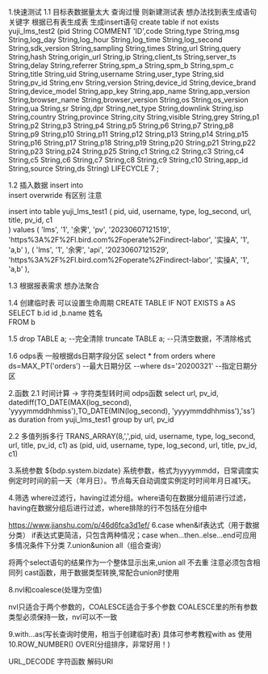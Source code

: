 1.快速测试
1.1 目标表数据量太大 查询过慢 则新建测试表  想办法找到表生成语句
关键字 根据已有表生成表  生成insert语句
create table if not exists yuji_lms_test2 
 (pid String COMMENT 'ID',code String,type String,msg String,log_day String,log_hour String,log_time String,log_second String,sdk_version String,sampling String,times String,url String,query String,hash String,origin_url String,ip String,client_ts String,server_ts String,delay String,referrer String,spm_a String,spm_b String,spm_c String,title String,uid String,username String,user_type String,sid String,pv_id String,env String,version String,device_id String,device_brand String,device_model String,app_key String,app_name String,app_version String,browser_name String,browser_version String,os String,os_version String,ua String,sr String,dpr String,net_type String,downlink String,isp String,country String,province String,city String,visible String,grey String,p1 String,p2 String,p3 String,p4 String,p5 String,p6 String,p7 String,p8 String,p9 String,p10 String,p11 String,p12 String,p13 String,p14 String,p15 String,p16 String,p17 String,p18 String,p19 String,p20 String,p21 String,p22 String,p23 String,p24 String,p25 String,c1 String,c2 String,c3 String,c4 String,c5 String,c6 String,c7 String,c8 String,c9 String,c10 String,app_id String,source String,ds String) LIFECYCLE 7 ;

1.2 插入数据
insert into  
insert overwride 有区别 注意 

insert into table yuji_lms_test1 (
    pid, uid, username, type, log_second, url, title, pv_id, c1  
) values 
(
    'lms', '1', '余霁',  'pv', '20230607121519', 'https%3A%2F%2Fl.bird.com%2Foperate%2Findirect-labor', '实操A', '1', 'a,b'
),
(
      'lms', '1', '余霁', 'api', '20230607121529', 'https%3A%2F%2Fl.bird.com%2Foperate%2Findirect-labor', '实操A', '1', 'a,b'
),

1.3 根据报表需求 想办法聚合

1.4
创建临时表  可以设置生命周期
CREATE TABLE IF NOT EXISTS a  AS 
SELECT b.id id
        ,b.name 姓名  
FROM b

1.5
drop TABLE a;  --完全清除
truncate TABLE a;  --只清空数据，不清除格式

1.6
odps表 一般根据ds日期字段分区
select *
from orders
where ds=MAX_PT('orders')   --最大日期分区
--where ds='20200321'  --指定日期分区

2.函数
2.1
时间计算 -> 字符类型转时间  odps函数
select url, pv_id, datediff(TO_DATE(MAX(log_second), 'yyyymmddhhmiss'),TO_DATE(MIN(log_second), 'yyyymmddhhmiss'),'ss') as duration from yuji_lms_test1 group by url, pv_id


2.2
多值列拆多行
TRANS_ARRAY(8,',',pid, uid, username, type, log_second, url, title, pv_id, c1) as (pid, uid, username, type, log_second, url, title, pv_id, c1)
 

3.系统参数
${bdp.system.bizdate}
系统参数，格式为yyyymmdd，日常调度实例定时时间的前一天（年月日）。节点每天自动调度实例定时时间年月日减1天。


4.筛选
where过滤行，having过滤分组。where语句在数据分组前进行过滤，having在数据分组后进行过滤，where排除的行不包括在分组中



https://www.jianshu.com/p/46d6fca3d1ef/
6.case when&if表达式（用于数据分类）
if表达式更简洁，只包含两种情况；case when...then..else...end可应用多情况条件下分类
7.union&union all（组合查询）

将两个select语句的结果作为一个整体显示出来,union all 不去重
注意必须包含相同列
cast函数，用于数据类型转换,常配合union时使用

8.nvl和coalesce(处理为空值)

nvl只适合于两个参数的，COALESCE适合于多个参数
COALESCE里的所有参数类型必须保持一致，nvl可以不一致

9.with...as(写长查询时使用，相当于创建临时表)
具体可参考教程with as 使用
10.ROW_NUMBER() OVER(分组排序，非常好用！)

URL_DECODE 字符函数 解码URI